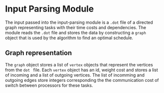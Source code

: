 # Input Parsing Module

The input passed into the input-parsing module is a ``.dot`` file of a directed graph representing tasks with their time costs and dependencies. The module reads the ``.dot`` file and stores the data by constructing a ``graph`` object that is used by the algorithm to find an optimal schedule.


## Graph representation
The ``graph`` object stores a list of ``vertex`` objects that represent the vertices from the ``dot `` file. Each ``vertex`` object has an id, weight cost and stores a list of incoming and a list of outgoing vertices. The list of incomming and outgoing edges store integers corresponding the the communication cost of switch between processors for these tasks.

